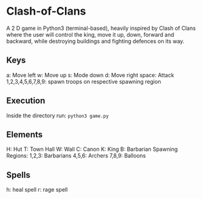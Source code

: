 # Clash-of-Clans

A 2 D game in Python3 (terminal-based), heavily inspired by Clash of Clans where the user will control the king, move it up, down, forward and backward, while destroying buildings and fighting defences on its way.

## Keys

a: Move left
w: Move up
s: Mode down
d: Move right
space: Attack
1,2,3,4,5,6,7,8,9: spawn troops on respective spawning region

## Execution

Inside the directory run:
`python3 game.py`

## Elements

H: Hut
T: Town Hall
W: Wall
C: Canon
K: King
B: Barbarian
Spawning Regions:
1,2,3: Barbarians
4,5,6: Archers
7,8,9: Balloons

## Spells

h: heal spell
r: rage spell
